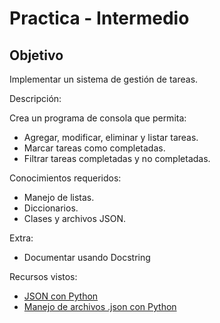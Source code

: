 # Practica - Intermedio

## Objetivo

Implementar un sistema de gestión de tareas.

Descripción: 

Crea un programa de consola que permita:

- Agregar, modificar, eliminar y listar tareas.
- Marcar tareas como completadas.
- Filtrar tareas completadas y no completadas. 

Conocimientos requeridos: 
- Manejo de listas.
- Diccionarios.
- Clases y archivos JSON.

Extra:

- Documentar usando Docstring


Recursos vistos:

- [JSON con Python](https://diveintopython.org/es/learn/file-handling/json)
- [Manejo de archivos .json con Python](https://pywombat.com/articles/json-python)